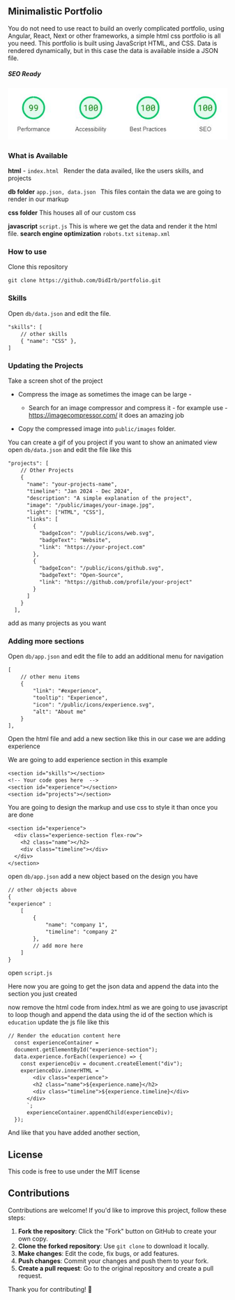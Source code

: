 ## Minimalistic Portfolio

You do not need to use react to build an overly complicated portfolio, using Angular, React, Next or other frameworks, a simple html css portfolio is all you need.
This portfolio is built using JavaScript HTML, and CSS.
Data is rendered dynamically, but in this case the data is available inside a JSON file.

##### SEO Ready

![SEO performance](public/images/perfomance.jpg?raw=true "Title")

### What is Available

**html** - `index.html `
Render the data availed, like the users skills, and projects

**db folder** `app.json, data.json `
This files contain the data we are going to render in our markup

**css folder**
This houses all of our custom css

**javascript** `script.js`
This is where we get the data and render it the html file.
**search engine optimization** `robots.txt` `sitemap.xml`

### How to use

Clone this repository

```
git clone https://github.com/DidIrb/portfolio.git
```

### Skills

Open `db/data.json` and edit the file.

```
"skills": [
    // other skills
    { "name": "CSS" },
]
```

### Updating the Projects

Take a screen shot of the project

- Compress the image as sometimes the image can be large -

  - Search for an image compressor and compress it - for example use -https://imagecompressor.com/ it does an amazing job

- Copy the compressed image into `public/images` folder.

You can create a gif of you project if you want to show an animated view
open `db/data.json` and edit the file like this

```
"projects": [
    // Other Projects
    {
      "name": "your-projects-name",
      "timeline": "Jan 2024 - Dec 2024",
      "description": "A simple explanation of the project",
      "image": "/public/images/your-image.jpg",
      "light": ["HTML", "CSS"],
      "links": [
        {
          "badgeIcon": "/public/icons/web.svg",
          "badgeText": "Website",
          "link": "https://your-project.com"
        },
        {
          "badgeIcon": "/public/icons/github.svg",
          "badgeText": "Open-Source",
          "link": "https://github.com/profile/your-project"
        }
      ]
    }
  ],
```

add as many projects as you want

### Adding more sections

Open `db/app.json` and edit the file to add an additional menu for navigation

```
[
    // other menu items
    {
        "link": "#experience",
        "tooltip": "Experience",
        "icon": "/public/icons/experience.svg",
        "alt": "About me"
    }
],
```

Open the html file and add a new section like this in our case we are adding experience

We are going to add experience section in this example

```
<section id="skills"></section>
<!-- Your code goes here  -->
<section id="experience"></section>
<section id="projects"></section>
```

You are going to design the markup and use css to style it than once you are done

```
<section id="experience">
  <div class="experience-section flex-row">
    <h2 class="name"></h2>
    <div class="timeline"></div>
  </div>
</section>
```
open `db/app.json` add a new object based on the design you have

```
// other objects above
{
"experience" : 
    [
        {
            "name": "company 1",
            "timeline": "company 2"
        },
        // add more here
    ]
}
```

open `script.js`

Here now you are going to get the json data and append the data into the section you just created

now remove the html code from index.html as we are going to use javascript to loop though and append the data using the id of the section which is `education` update the js file like this


```
// Render the education content here 
  const experienceContainer = 
  document.getElementById("experience-section");
  data.experience.forEach((experience) => {
    const experienceDiv = document.createElement("div");
    experienceDiv.innerHTML = `
        <div class="experience">
        <h2 class="name">${experience.name}</h2>
        <div class="timeline">${experience.timeline}</div>
      </div>
      `;
      experienceContainer.appendChild(experienceDiv);
  });
```


And like that you have added another section,

<!-- I kind of got tired writing this so you can update it if you want -->

## License

This code is free to use under the MIT license

## Contributions

Contributions are welcome! If you'd like to improve this project, follow these steps:

1. **Fork the repository**: Click the "Fork" button on GitHub to create your own copy.
2. **Clone the forked repository**: Use `git clone` to download it locally.
3. **Make changes**: Edit the code, fix bugs, or add features.
4. **Push changes**: Commit your changes and push them to your fork.
5. **Create a pull request**: Go to the original repository and create a pull request.

Thank you for contributing! 🙌
